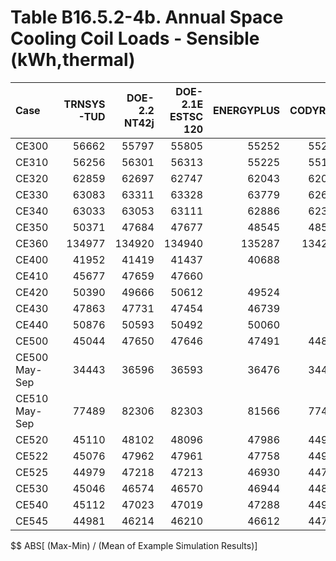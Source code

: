 # Table B16.5.2-4b. Annual Space Cooling Coil Loads - Sensible (kWh,thermal)
| Case          | TRNSYS-TUD | DOE-2.2 NT42j | DOE-2.1E ESTSC 120 | ENERGYPLUS | CODYRUN | HOT3000 |     |    Min |    Max |   Mean | Dev % $$ |     | TEST 0.0.0 | 
|:------------- | ----------:| -------------:| ------------------:| ----------:| -------:| -------:| ---:| ------:| ------:| ------:| --------:| ---:| ----------:| 
| CE300         |      56662 |         55797 |              55805 |      55252 |   55209 |   55191 |     |  55191 |  56662 |  55653 |      2.6 |     |      55805 | 
| CE310         |      56256 |         56301 |              56313 |      55225 |   55185 |   55083 |     |  55083 |  56313 |  55727 |      2.2 |     |      56313 | 
| CE320         |      62859 |         62697 |              62747 |      62043 |   62009 |   62734 |     |  62009 |  62859 |  62515 |      1.4 |     |      62747 | 
| CE330         |      63083 |         63311 |              63328 |      63779 |   62649 |   61822 |     |  61822 |  63779 |  62995 |      3.1 |     |      63328 | 
| CE340         |      63033 |         63053 |              63111 |      62886 |   62381 |   61406 |     |  61406 |  63111 |  62645 |      2.7 |     |      63111 | 
| CE350         |      50371 |         47684 |              47677 |      48545 |   48589 |   48768 |     |  47677 |  50371 |  48606 |      5.5 |     |      47677 | 
| CE360         |     134977 |        134920 |             134940 |     135287 |  134206 |  134697 |     | 134206 | 135287 | 134838 |      0.8 |     |     134940 | 
| CE400         |      41952 |         41419 |              41437 |      40688 |         |   41181 |     |  40688 |  41952 |  41335 |      3.1 |     |      41437 | 
| CE410         |      45677 |         47659 |              47660 |            |         |   45585 |     |  45585 |  47660 |  46645 |      4.4 |     |      47660 | 
| CE420         |      50390 |         49666 |              50612 |      49524 |         |   49984 |     |  49524 |  50612 |  50035 |      2.2 |     |      50612 | 
| CE430         |      47863 |         47731 |              47454 |      46739 |         |   46143 |     |  46143 |  47863 |  47186 |      3.6 |     |      47454 | 
| CE440         |      50876 |         50593 |              50492 |      50060 |         |   49785 |     |  49785 |  50876 |  50361 |      2.2 |     |      50492 | 
| CE500         |      45044 |         47650 |              47646 |      47491 |   44874 |   47530 |     |  44874 |  47650 |  46706 |      5.9 |     |      47646 | 
| CE500 May-Sep |      34443 |         36596 |              36593 |      36476 |   34448 |   36480 |     |  34443 |  36596 |  35839 |      6.0 |     |      36593 | 
| CE510 May-Sep |      77489 |         82306 |              82303 |      81566 |   77499 |   81563 |     |  77489 |  82306 |  80454 |      6.0 |     |      82303 | 
| CE520         |      45110 |         48102 |              48096 |      47986 |   44977 |   48059 |     |  44977 |  48102 |  47055 |      6.6 |     |      48096 | 
| CE522         |      45076 |         47962 |              47961 |      47758 |   44924 |   47795 |     |  44924 |  47962 |  46913 |      6.5 |     |      47961 | 
| CE525         |      44979 |         47218 |              47213 |      46930 |   44775 |   47110 |     |  44775 |  47218 |  46371 |      5.3 |     |      47213 | 
| CE530         |      45046 |         46574 |              46570 |      46944 |   44874 |   47002 |     |  44874 |  47002 |  46168 |      4.6 |     |      46570 | 
| CE540         |      45112 |         47023 |              47019 |      47288 |   44977 |   47460 |     |  44977 |  47460 |  46480 |      5.3 |     |      47019 | 
| CE545         |      44981 |         46214 |              46210 |      46612 |   44775 |   46668 |     |  44775 |  46668 |  45910 |      4.1 |     |      46210 | 

$$ ABS[ (Max-Min) / (Mean of Example Simulation Results)]


